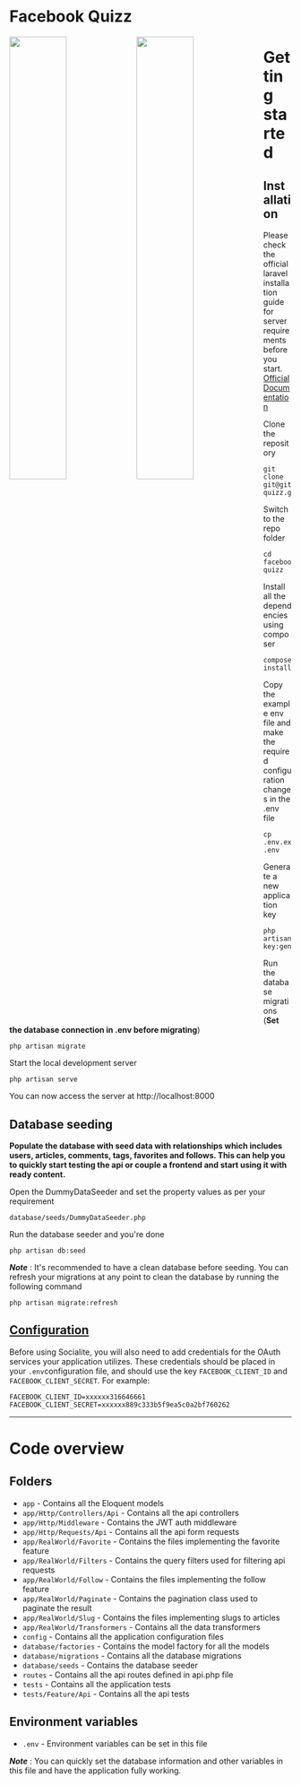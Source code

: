 

# Facebook Quizz

<p>
<image src=https://i.imgur.com/UqrWozB.png style="display: inline; float: left; margin: 0 0;" width="45%"/>
<image src=https://i.imgur.com/D0exvhV.png style="display: inline; float: left; margin: 0 0;" width="45%"/>
</p>

# Getting started

## Installation

Please check the official laravel installation guide for server requirements before you start. [Official Documentation](https://laravel.com/docs/5.6/installation#installation)


Clone the repository

    git clone git@github.com:luisintosh/facebook-quizz.git

Switch to the repo folder

    cd facebook-quizz

Install all the dependencies using composer

    composer install

Copy the example env file and make the required configuration changes in the .env file

    cp .env.example .env

Generate a new application key

    php artisan key:generate

Run the database migrations (**Set the database connection in .env before migrating**)

    php artisan migrate

Start the local development server

    php artisan serve

You can now access the server at http://localhost:8000

## Database seeding

**Populate the database with seed data with relationships which includes users, articles, comments, tags, favorites and follows. This can help you to quickly start testing the api or couple a frontend and start using it with ready content.**

Open the DummyDataSeeder and set the property values as per your requirement

    database/seeds/DummyDataSeeder.php

Run the database seeder and you're done

    php artisan db:seed

***Note*** : It's recommended to have a clean database before seeding. You can refresh your migrations at any point to clean the database by running the following command

    php artisan migrate:refresh


## [Configuration](https://laravel.com/docs/5.8/socialite#configuration)

Before using Socialite, you will also need to add credentials for the OAuth services your application utilizes. These credentials should be placed in your  `.env`configuration file, and should use the key  `FACEBOOK_CLIENT_ID` and  `FACEBOOK_CLIENT_SECRET`. For example:

```
FACEBOOK_CLIENT_ID=xxxxxx316646661
FACEBOOK_CLIENT_SECRET=xxxxxx889c333b5f9ea5c0a2bf760262
```


----------

# Code overview

## Folders

- `app` - Contains all the Eloquent models
- `app/Http/Controllers/Api` - Contains all the api controllers
- `app/Http/Middleware` - Contains the JWT auth middleware
- `app/Http/Requests/Api` - Contains all the api form requests
- `app/RealWorld/Favorite` - Contains the files implementing the favorite feature
- `app/RealWorld/Filters` - Contains the query filters used for filtering api requests
- `app/RealWorld/Follow` - Contains the files implementing the follow feature
- `app/RealWorld/Paginate` - Contains the pagination class used to paginate the result
- `app/RealWorld/Slug` - Contains the files implementing slugs to articles
- `app/RealWorld/Transformers` - Contains all the data transformers
- `config` - Contains all the application configuration files
- `database/factories` - Contains the model factory for all the models
- `database/migrations` - Contains all the database migrations
- `database/seeds` - Contains the database seeder
- `routes` - Contains all the api routes defined in api.php file
- `tests` - Contains all the application tests
- `tests/Feature/Api` - Contains all the api tests

## Environment variables

- `.env` - Environment variables can be set in this file

***Note*** : You can quickly set the database information and other variables in this file and have the application fully working.

